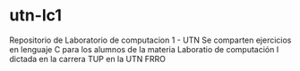 # utn-lc1
Repositorio de Laboratorio de computacion 1 - UTN
Se comparten ejercicios en lenguaje C para los alumnos de la materia Laboratio de computación I dictada en la carrera TUP en la UTN FRRO 
